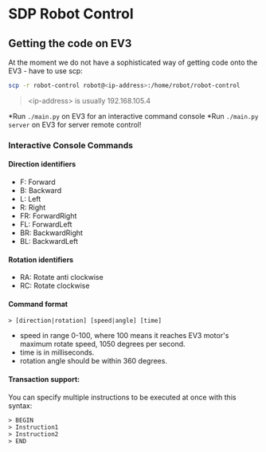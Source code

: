 # SDP Robot Control

## Getting the code on EV3
At the moment we do not have a sophisticated way of getting code onto the EV3 - have to use scp:
```bash
scp -r robot-control robot@<ip-address>:/home/robot/robot-control
```
> \<ip-address> is usually 192.168.105.4

*Run `./main.py` on EV3 for an interactive command console
*Run `./main.py server` on EV3 for server remote control!
### Interactive Console Commands
#### Direction identifiers
* F: Forward
* B: Backward
* L: Left
* R: Right
* FR: ForwardRight
* FL: ForwardLeft
* BR: BackwardRight
* BL: BackwardLeft
#### Rotation identifiers
* RA: Rotate anti clockwise
* RC: Rotate clockwise
#### Command format
`> [direction|rotation] [speed|angle] [time]`

* speed in range 0-100, where 100 means it reaches EV3 motor's maximum rotate speed, 1050 degrees per second.
* time is in milliseconds.
* rotation angle should be within 360 degrees.

#### Transaction support:
You can specify multiple instructions to be executed at once with this syntax:

```
> BEGIN
> Instruction1
> Instruction2
> END
```
